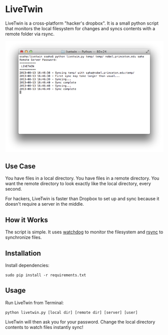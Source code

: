LiveTwin
========

LiveTwin is a cross-platform "hacker's dropbox". It is a small python script that monitors the local filesystem for changes and syncs contents with a remote folder via rsync.

![](screenshot.png)

Use Case
---
You have files in a local directory. You have files in a remote directory. You want the remote directory to look exactly like the local directory, every second.

For hackers, LiveTwin is faster than Dropbox to set up and sync because it doesn't require a server in the middle.

How it Works
---
The script is simple. It uses [watchdog](https://pypi.python.org/pypi/watchdog) to monitor the filesystem and [rsync](http://rsync.samba.org/) to synchronize files.

Installation
------------
Install dependencies:

	sudo pip install -r requirements.txt


Usage
-----
Run LiveTwin from Terminal:

	python livetwin.py [local dir] [remote dir] [server] [user]

LiveTwin will then ask you for your password. Change the local directory contents to watch files instantly sync!
